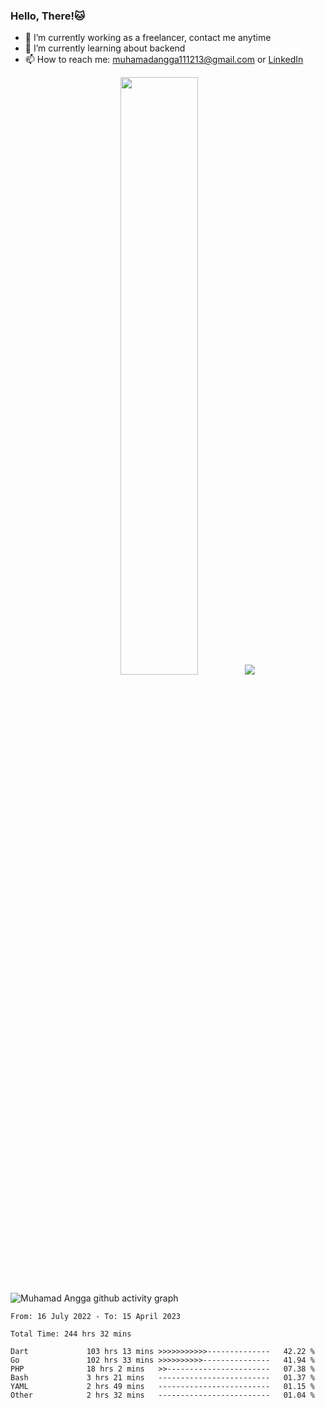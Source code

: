 
### Hello, There!🐱

- 🔭 I’m currently working as a freelancer, contact me anytime
- 🌱 I’m currently learning about backend
- 📫 How to reach me: [muhamadangga111213@gmail.com](mailto:muhamadangga111213@gmail.com) or [LinkedIn](https://www.linkedin.com/in/muhamad-angga)

<p align="center">
    <img width="49.5%" src="https://github-readme-stats.vercel.app/api?username=muhangga&count_private=true&theme=ocean_dark&show_icons=true" />
    &nbsp;
    <img src="https://github-readme-stats.vercel.app/api/top-langs/?username=muhangga&langs_count=8&layout=compact&theme=ocean_dark&show_icons=true" />
</p>

![Muhamad Angga github activity graph](https://github-readme-activity-graph.cyclic.app/graph?username=muhangga&custom_title=Angga&color=708090&theme=github-dark)


<!--START_SECTION:waka-->

```text
From: 16 July 2022 - To: 15 April 2023

Total Time: 244 hrs 32 mins

Dart             103 hrs 13 mins >>>>>>>>>>>--------------   42.22 %
Go               102 hrs 33 mins >>>>>>>>>>---------------   41.94 %
PHP              18 hrs 2 mins   >>-----------------------   07.38 %
Bash             3 hrs 21 mins   -------------------------   01.37 %
YAML             2 hrs 49 mins   -------------------------   01.15 %
Other            2 hrs 32 mins   -------------------------   01.04 %
```

<!--END_SECTION:waka-->

